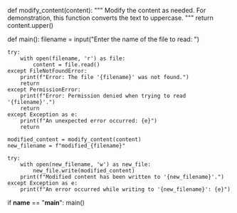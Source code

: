 def modify_content(content):
    """
    Modify the content as needed.
    For demonstration, this function converts the text to uppercase.
    """
    return content.upper()

def main():
    filename = input("Enter the name of the file to read: ")

    try:
        with open(filename, 'r') as file:
            content = file.read()
    except FileNotFoundError:
        print(f"Error: The file '{filename}' was not found.")
        return
    except PermissionError:
        print(f"Error: Permission denied when trying to read '{filename}'.")
        return
    except Exception as e:
        print(f"An unexpected error occurred: {e}")
        return

    modified_content = modify_content(content)
    new_filename = f"modified_{filename}"

    try:
        with open(new_filename, 'w') as new_file:
            new_file.write(modified_content)
        print(f"Modified content has been written to '{new_filename}'.")
    except Exception as e:
        print(f"An error occurred while writing to '{new_filename}': {e}")

if __name__ == "__main__":
    main()
